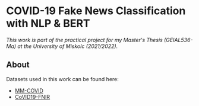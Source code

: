 # COVID-19 Fake News Classification with NLP & BERT
*This work is part of the practical project for my Master's Thesis (GEIAL536-Ma) at the University of Miskolc (2021/2022).*

## About
Datasets used in this work can be found here:
- [MM-COVID](https://github.com/bigheiniu/MM-COVID)
- [CoVID19-FNIR](https://ieee-dataport.org/open-access/covid-19-fake-news-infodemic-research-dataset-covid19-fnir-dataset)
